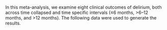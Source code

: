 In this meta-analysis, we examine eight clinical outcomes of delirium, both across time collapsed and time specific intervals (≤6 months, >6–12 months, and >12 months).
The following data were used to generate the results.
